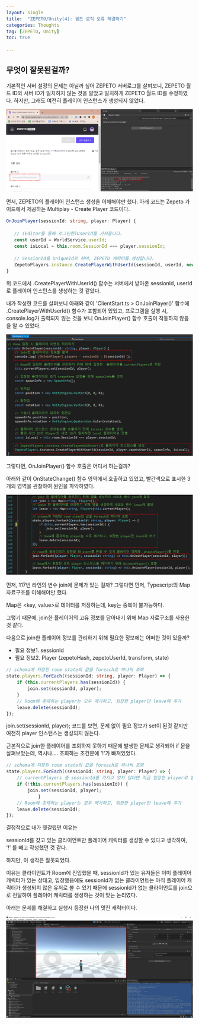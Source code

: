 ```yaml
---
layout: single
title:  "ZEPETO/Unity(4): 월드 로직 오류 해결하기"
categories: Thoughts
tag: [ZEPETO, Unity]
toc: true 

---
```


## 무엇이 잘못된걸까?

기본적인 서버 설정의 문제는 아닐까 싶어 ZEPETO 서버로그를 살펴보니, ZEPETO 월드 ID와 서버 ID가 일치하지 않는 것을 알았고 일치하게 ZEPETO 월드 ID를 수정하였다. 하지만, 그래도 여전히 플레이어 인스턴스가 생성되지 않았다.

![image-20220716140620964](/assets/img/image-20220716140620964.png)



먼저, ZEPETO의 플레이어 인스턴스 생성을 이해해야만 했다.
아래 코드는 Zepeto 가이드에서 제공하는 Multiplay - Create Player 코드이다.

```typescript
OnJoinPlayer(sessionId: string, player: Player) {
 
   // (Editor를 통해 로그인한)UserId를 가져옵니다.
   const userId = WorldService.userId;
   const isLocal = this.room.SessionId === player.sessionId;
 
   // SessionId를 UniqueId로 하여, ZEPETO 캐릭터를 생성합니다.
   ZepetoPlayers.instance.CreatePlayerWithUserId(sessionId, userId, new SpawnInfo(), isLocal);
}
```



위 코드에서 .CreatePlayerWithUserId() 함수는 서버에서 받아온 sessionId, userId로 플레이어 인스턴스를 생성하는 것 같았다.

내가 작성한 코드를 살펴보니 아래와 같이 'ClientStart.ts > OnJoinPlayer()' 함수에 .CreatePlayerWithUserId() 함수가 포함되어 있었고, 프로그램을 실행 시, console.log가 출력되지 않는 것을 보니 OnJoinPlayer() 함수 호출이 작동하지 않음을 알 수 있었다.

![image-20220716141257499](/assets/img/image-20220716141257499.png)



그렇다면, OnJoinPlayer() 함수 호출은 어디서 하는걸까?

아래와 같이 OnStateChange() 함수 영역에서 호출하고 있었고, 빨간색으로 표시한 3개의 영역을 관찰하여 원인을 파악하였다.

![image-20220716142312135](/assets/img/image-20220716142312135.png)



먼저, 117번 라인의 변수 join에 문제가 있는 걸까? 그렇다면 먼저, Typescript의 Map 자료구조를 이해해야만 했다.

Map은 <key, value>로 데이터를 저장하는데, key는 중복이 불가능하다. 

그렇기 때문에, join한 플레이어의 고유 정보를 담아내기 위해 Map 자료구조를 사용한 것 같다.



다음으로 join한 플레이어 정보를 관리하기 위해 필요한 정보에는 어떠한 것이 있을까?

- 필요 정보1. sessionId
- 필요 정보2. Player (zepetoHash, zepetoUserId, transform, state) 

```typescript
// schema에 저장된 room state의 값을 foreach로 하나씩 조회 
state.players.ForEach((sessionId: string, player: Player) => {
	if (this.currentPlayers.has(sessionId)) {
		join.set(sessionId, player);
	}
	// Room에 존재하는 player는 모두 제거하고, 퇴장한 player만 leave에 추가
	leave.delete(sessionId);
});
```



join.set(sessionId, player); 코드를 보면, 문제 없이 필요 정보가 set이 된것 같지만 여전히 player 인스턴스는 생성되지 않는다.

근본적으로 join한 플레이어를 조회하지 못하기 때문에 발생한 문제로 생각되어 if 문을 살펴보았는데, 역시나.... 조회하는 조건문에 '!'가 빠져있었다.

```typescript
// schema에 저장된 room state의 값을 foreach로 하나씩 조회 
state.players.ForEach((sessionId: string, player: Player) => {
	// currentPlayers 중 sessionId를 가지고 있지 않다면 지금 입장한 player로 봄 
	if (!this.currentPlayers.has(sessionId)) {
		join.set(sessionId, player);
            }
	// Room에 존재하는 player는 모두 제거하고, 퇴장한 player만 leave에 추가
	leave.delete(sessionId);
});
```



결정적으로 내가 헷갈렸던 이유는

sessionId를 갖고 있는 클라이언트만 플레이어 캐릭터를 생성할 수 있다고 생각하여, '!' 를 빼고 작성했던 것 같다.



하지만, 이 생각은 잘못되었다. 

이유는 클라이언트가 Room에 진입했을 때, sessionId가 있는 유저들은 이미 플레이어 캐릭터가 있는 상태고, 입장했음에도 sessionId가 없는 클라이언트는 아직 플레이어 캐릭터가 생성되지 않은 유저로 볼 수 있기 때문에 sessionId가 없는 클라이언트를 join으로 전달하여 플레이어 캐릭터를 생성하는 것이 맞는 논리였다.



아래는 문제를 해결하고 실행시 등장한 나의 멋진 캐릭터이다.

 ![image-20220716145438572](/assets/img/image-20220716145438572.png)
